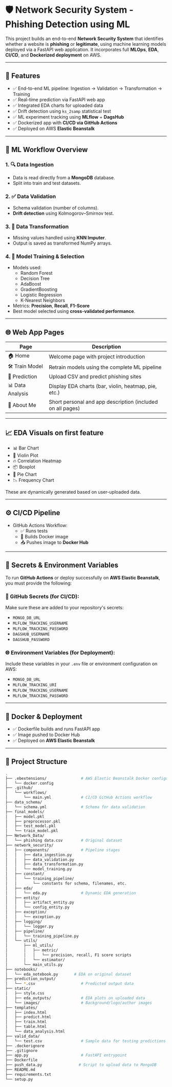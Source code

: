# 🛡️ Network Security System - Phishing Detection using ML

This project builds an end-to-end **Network Security System** that identifies whether a website is **phishing** or **legitimate**, using machine learning models deployed via a FastAPI web application. It incorporates full **MLOps**, **EDA**, **CI/CD**, and **Dockerized deployment** on AWS.

---

## 🚀 Features

- ✅ End-to-end ML pipeline: Ingestion → Validation → Transformation → Training
- ✅ Real-time prediction via FastAPI web app
- ✅ Integrated EDA charts for uploaded data
- ✅ Drift detection using `ks_2samp` statistical test
- ✅ ML experiment tracking using **MLflow** + **DagsHub**
- ✅ Dockerized app with **CI/CD via GitHub Actions**
- ✅ Deployed on AWS **Elastic Beanstalk**

---

## 🧠 ML Workflow Overview

### 1. 🔍 Data Ingestion
- Data is read directly from a **MongoDB** database.
- Split into train and test datasets.

### 2. ✅ Data Validation
- Schema validation (number of columns).
- **Drift detection** using Kolmogorov–Smirnov test.

### 3. 🔄 Data Transformation
- Missing values handled using **KNN Imputer**.
- Output is saved as transformed NumPy arrays.

### 4. 🧪 Model Training & Selection
- Models used:
  - Random Forest
  - Decision Tree
  - AdaBoost
  - GradientBoosting
  - Logistic Regression
  - K-Nearest Neighbors
- Metrics: **Precision**, **Recall**, **F1-Score**
- Best model selected using **cross-validated performance**.

---

## 🌐 Web App Pages

| Page            | Description                                               |
|-----------------|-----------------------------------------------------------|
| 🏠 Home         | Welcome page with project introduction                    |
| 🛠️ Train Model  | Retrain models using the complete ML pipeline             |
| 🧠 Prediction   | Upload CSV and predict phishing sites                     |
| 📊 Data Analysis| Display EDA charts (bar, violin, heatmap, pie, etc.)      |
| 👤 About Me     | Short personal and app description  (included on all pages)        |

---

## 📈 EDA Visuals on first feature 

- 📊 Bar Chart  
- 🎻 Violin Plot  
- 🔥 Correlation Heatmap  
- 📦 Boxplot  
- 🥧 Pie Chart  
- 📉 Frequency Chart  

These are dynamically generated based on user-uploaded data.

---

## ⚙️ CI/CD Pipeline

- GitHub Actions Workflow:
  - ✅ Runs tests
  - 🐳 Builds Docker image
  - 📤 Pushes image to **Docker Hub**

---

## 🧾 Secrets & Environment Variables

To run **GitHub Actions** or deploy successfully on **AWS Elastic Beanstalk**, you must provide the following:

### 🔐 GitHub Secrets (for CI/CD):
Make sure these are added to your repository's secrets:
- `MONGO_DB_URL`
- `MLFLOW_TRACKING_USERNAME`
- `MLFLOW_TRACKING_PASSWORD`
- `DAGSHUB_USERNAME`
- `DAGSHUB_PASSWORD`

### 🌐 Environment Variables (for Deployment):
Include these variables in your `.env` file or environment configuration on AWS:
- `MONGO_DB_URL`
- `MLFLOW_TRACKING_URI`
- `MLFLOW_TRACKING_USERNAME`
- `MLFLOW_TRACKING_PASSWORD`

---

## 🐳 Docker & Deployment

- ✅ Dockerfile builds and runs FastAPI app
- ✅ Image pushed to Docker Hub
- ✅ Deployed on **AWS Elastic Beanstalk** 

---

## 📁 Project Structure


```bash
.
├── .ebextensions/               # AWS Elastic Beanstalk Docker configuration
│   └── docker.config
├── .github/
│   └── workflows/
│       └── main.yml             # CI/CD GitHub Actions workflow
├── data_schema/
│   └── schema.yml               # Schema for data validation
├── final_models/
│   ├── model.pkl
│   ├── preprocessor.pkl
│   ├── test_model.pkl
│   └── train_model.pkl
├── Network_Data/
│   └── phishing data.csv        # Original dataset
├── network_security/
│   ├── components/              # Pipeline stages
│   │   ├── data_ingestion.py
│   │   ├── data_validation.py
│   │   ├── data_transformation.py
│   │   └── model_training.py
│   ├── constant/
│   │   └── training_pipeline/
│   │       └── constants for schema, filenames, etc.
│   ├── eda/
│   │   └── eda.py               # Dynamic EDA generation
│   ├── entity/
│   │   ├── artifact_entity.py
│   │   └── config_entity.py
│   ├── exception/
│   │   └── exception.py
│   ├── logging/
│   │   └── logger.py
│   ├── pipeline/
│   │   └── training_pipeline.py
│   └── utils/
│       ├── ml_utils/
│       │   ├── metric/
│       │   │   └── precision, recall, F1 score scripts
│       │   └── estimator/
│       └── main_utils.py
├── notebooks/
│   └── eda_notebook.py       # EDA on original dataset
├── prediction_output/
│   └── *.csv                    # Predicted output data
├── static/
│   ├── style.css
│   ├── eda_outputs/             # EDA plots on uploaded data
│   └── images/                  # Background/logo/author images
├── templates/
│   ├── index.html
│   ├── predict.html
│   ├── train.html
│   ├── table.html
│   └── data_analysis.html
├── valid_data/
│   └── test.csv                 # Sample data for testing predictions
├── .dockerignore
├── .gitignore
├── app.py                       # FastAPI entrypoint
├── Dockerfile
├── push_data.py                # Script to upload data to MongoDB
├── README.md
├── requirements.txt
└── setup.py
